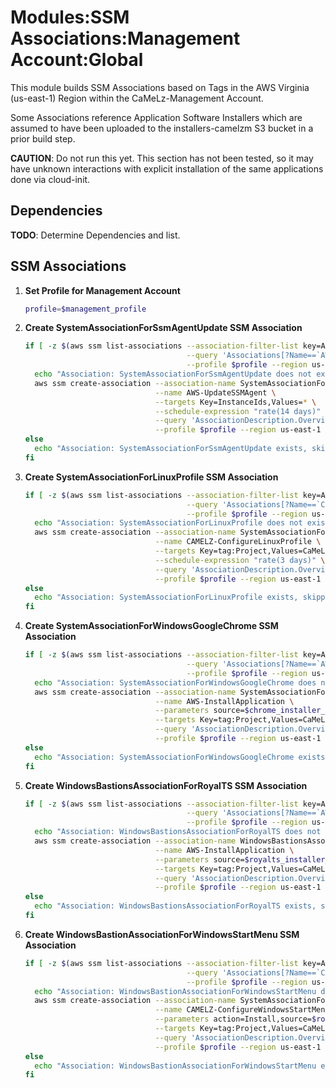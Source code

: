 # Modules:SSM Associations:Management Account:Global

This module builds SSM Associations based on Tags in the AWS Virginia (us-east-1) Region within the
CaMeLz-Management Account.

Some Associations reference Application Software Installers which are assumed to have been uploaded to the
installers-camelzm S3 bucket in a prior build step.

**CAUTION**: Do not run this yet. This section has not been tested, so it may have unknown interactions with explicit
installation of the same applications done via cloud-init.

## Dependencies

**TODO**: Determine Dependencies and list.

## SSM Associations

1. **Set Profile for Management Account**

    ```bash
    profile=$management_profile
    ```

1. **Create SystemAssociationForSsmAgentUpdate SSM Association**

    ```bash
    if [ -z $(aws ssm list-associations --association-filter-list key=AssociationName,value=SystemAssociationForSsmAgentUpdate \
                                        --query 'Associations[?Name==`AWS-UpdateSSMAgent`].Name' \
                                        --profile $profile --region us-east-1 --output text) ]; then
      echo "Association: SystemAssociationForSsmAgentUpdate does not exist, creating"
      aws ssm create-association --association-name SystemAssociationForSsmAgentUpdate \
                                 --name AWS-UpdateSSMAgent \
                                 --targets Key=InstanceIds,Values=* \
                                 --schedule-expression "rate(14 days)" \
                                 --query 'AssociationDescription.Overview.DetailedStatus' \
                                 --profile $profile --region us-east-1 --output text
    else
      echo "Association: SystemAssociationForSsmAgentUpdate exists, skipping"
    fi
    ```

1. **Create SystemAssociationForLinuxProfile SSM Association**

    ```bash
    if [ -z $(aws ssm list-associations --association-filter-list key=AssociationName,value=SystemAssociationForLinuxProfile \
                                        --query 'Associations[?Name==`CAMELZ-ConfigureLinuxProfile`].Name' \
                                        --profile $profile --region us-east-1 --output text) ]; then
      echo "Association: SystemAssociationForLinuxProfile does not exist, creating"
      aws ssm create-association --association-name SystemAssociationForLinuxProfile \
                                 --name CAMELZ-ConfigureLinuxProfile \
                                 --targets Key=tag:Project,Values=CaMeLz-POC-4 \
                                 --schedule-expression "rate(3 days)" \
                                 --query 'AssociationDescription.Overview.DetailedStatus' \
                                 --profile $profile --region us-east-1 --output text
    else
      echo "Association: SystemAssociationForLinuxProfile exists, skipping"
    fi
    ```

1. **Create SystemAssociationForWindowsGoogleChrome SSM Association**

    ```bash
    if [ -z $(aws ssm list-associations --association-filter-list key=AssociationName,value=SystemAssociationForWindowsGoogleChrome \
                                        --query 'Associations[?Name==`AWS-InstallApplication`].Name' \
                                        --profile $profile --region us-east-1 --output text) ]; then
      echo "Association: SystemAssociationForWindowsGoogleChrome does not exist, creating"
      aws ssm create-association --association-name SystemAssociationForWindowsGoogleChrome \
                                 --name AWS-InstallApplication \
                                 --parameters source=$chrome_installer_url,sourceHash=$chrome_installer_sha256 \
                                 --targets Key=tag:Project,Values=CaMeLz-POC-4 \
                                 --query 'AssociationDescription.Overview.DetailedStatus' \
                                 --profile $profile --region us-east-1 --output text
    else
      echo "Association: SystemAssociationForWindowsGoogleChrome exists, skipping"
    fi
    ```

1. **Create WindowsBastionsAssociationForRoyalTS SSM Association**

    ```bash
    if [ -z $(aws ssm list-associations --association-filter-list key=AssociationName,value=WindowsBastionsAssociationForRoyalTS \
                                        --query 'Associations[?Name==`AWS-InstallApplication`].Name' \
                                        --profile $profile --region us-east-1 --output text) ]; then
      echo "Association: WindowsBastionsAssociationForRoyalTS does not exist, creating"
      aws ssm create-association --association-name WindowsBastionsAssociationForRoyalTS \
                                 --name AWS-InstallApplication \
                                 --parameters source=$royalts_installer_url,sourceHash=$royalts_installer_sha256 \
                                 --targets Key=tag:Project,Values=CaMeLz-POC-4 Key=tag:Utility,Values=WindowsBastion \
                                 --query 'AssociationDescription.Overview.DetailedStatus' \
                                 --profile $profile --region us-east-1 --output text
    else
      echo "Association: WindowsBastionsAssociationForRoyalTS exists, skipping"
    fi
    ```

1. **Create WindowsBastionAssociationForWindowsStartMenu SSM Association**

    ```bash
    if [ -z $(aws ssm list-associations --association-filter-list key=AssociationName,value=WindowsBastionAssociationForWindowsStartMenu \
                                        --query 'Associations[?Name==`CAMELZ-ConfigureWindowsStartMenu`].Name' \
                                        --profile $profile --region us-east-1 --output text) ]; then
      echo "Association: WindowsBastionAssociationForWindowsStartMenu does not exist, creating"
      aws ssm create-association --association-name SystemAssociationForWindowsStartMenu \
                                 --name CAMELZ-ConfigureWindowsStartMenu \
                                 --parameters action=Install,source=$royalts_installer_url,sourceHash=$royalts_installer_sha256,parameters="\quiet" \
                                 --targets Key=tag:Project,Values=CaMeLz-POC-4 Key=tag:Utility,Values=WindowsBastion \
                                 --query 'AssociationDescription.Overview.DetailedStatus' \
                                 --profile $profile --region us-east-1 --output text
    else
      echo "Association: WindowsBastionAssociationForWindowsStartMenu exists, skipping"
    fi
    ```
